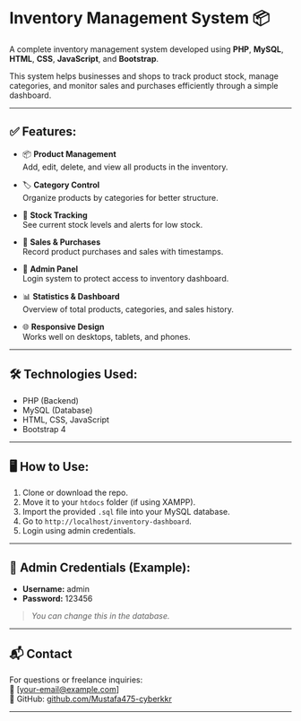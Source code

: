 # Inventory Management System 📦

A complete inventory management system developed using **PHP**, **MySQL**, **HTML**, **CSS**, **JavaScript**, and **Bootstrap**.

This system helps businesses and shops to track product stock, manage categories, and monitor sales and purchases efficiently through a simple dashboard.

---

## ✅ Features:

- 📦 **Product Management**  
  Add, edit, delete, and view all products in the inventory.

- 🏷️ **Category Control**  
  Organize products by categories for better structure.

- 🔢 **Stock Tracking**  
  See current stock levels and alerts for low stock.

- 🧾 **Sales & Purchases**  
  Record product purchases and sales with timestamps.

- 🔐 **Admin Panel**  
  Login system to protect access to inventory dashboard.

- 📊 **Statistics & Dashboard**  
  Overview of total products, categories, and sales history.

- 🌐 **Responsive Design**  
  Works well on desktops, tablets, and phones.

---

## 🛠️ Technologies Used:

- PHP (Backend)
- MySQL (Database)
- HTML, CSS, JavaScript
- Bootstrap 4

---

## 🖥️ How to Use:

1. Clone or download the repo.
2. Move it to your `htdocs` folder (if using XAMPP).
3. Import the provided `.sql` file into your MySQL database.
4. Go to `http://localhost/inventory-dashboard`.
5. Login using admin credentials.

---

## 🔐 Admin Credentials (Example):

- **Username:** admin  
- **Password:** 123456

> *You can change this in the database.*

---

## 📬 Contact

For questions or freelance inquiries:  
📧 [your-email@example.com]  
🔗 GitHub: [github.com/Mustafa475-cyberkkr](https://github.com/Mustafa475-cyberkkr)

---

